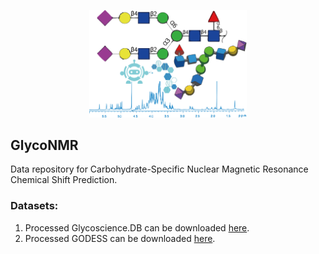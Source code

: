 <p align='center'>
  <img width='50%' src='GlycoNMR_logo.png' />
</p>

## GlycoNMR

Data repository for Carbohydrate-Specific Nuclear Magnetic Resonance Chemical Shift Prediction. <br />

### Datasets: <br /> 
1. Processed Glycoscience.DB can be downloaded [here](https://drive.google.com/file/d/1z6OMzvvALq8rOZBWAW5C9yBr_UBQ__ZT/view?usp=sharing). <br />
2. Processed GODESS can be downloaded [here](https://drive.google.com/file/d/1rapUjHs0hhjNfsNMkap3bAdwdNPE2vXA/view?usp=sharing). <br />
